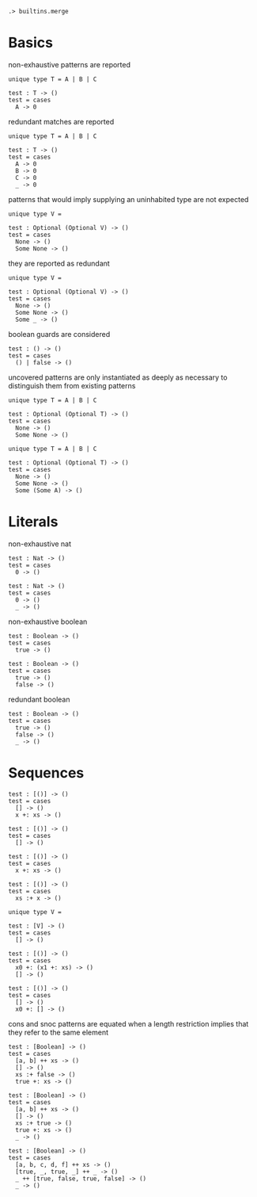 ```ucm:hide
.> builtins.merge
```

# Basics
non-exhaustive patterns are reported
```unison:error
unique type T = A | B | C

test : T -> ()
test = cases
  A -> 0
```

redundant matches are reported
```unison:error
unique type T = A | B | C

test : T -> ()
test = cases
  A -> 0
  B -> 0
  C -> 0
  _ -> 0
```

patterns that would imply supplying an uninhabited type are not expected
```unison
unique type V =

test : Optional (Optional V) -> ()
test = cases
  None -> ()
  Some None -> ()
```

they are reported as redundant
```unison:error
unique type V =

test : Optional (Optional V) -> ()
test = cases
  None -> ()
  Some None -> ()
  Some _ -> ()
```

boolean guards are considered
```unison:error
test : () -> ()
test = cases
  () | false -> ()
```

uncovered patterns are only instantiated as deeply as necessary to
distinguish them from existing patterns
```unison:error
unique type T = A | B | C

test : Optional (Optional T) -> ()
test = cases
  None -> ()
  Some None -> ()
```

```unison:error
unique type T = A | B | C

test : Optional (Optional T) -> ()
test = cases
  None -> ()
  Some None -> ()
  Some (Some A) -> ()
```

# Literals
non-exhaustive nat
```unison:error
test : Nat -> ()
test = cases
  0 -> ()
```

```unison
test : Nat -> ()
test = cases
  0 -> ()
  _ -> ()
```

non-exhaustive boolean
```unison:error
test : Boolean -> ()
test = cases
  true -> ()
```

```unison
test : Boolean -> ()
test = cases
  true -> ()
  false -> ()
```

redundant boolean
```unison:error
test : Boolean -> ()
test = cases
  true -> ()
  false -> ()
  _ -> ()
```

# Sequences
```unison
test : [()] -> ()
test = cases
  [] -> ()
  x +: xs -> ()
```

```unison:error
test : [()] -> ()
test = cases
  [] -> ()
```

```unison:error
test : [()] -> ()
test = cases
  x +: xs -> ()
```

```unison:error
test : [()] -> ()
test = cases
  xs :+ x -> ()
```

```unison
unique type V =

test : [V] -> ()
test = cases
  [] -> ()
```

```unison:error
test : [()] -> ()
test = cases
  x0 +: (x1 +: xs) -> ()
  [] -> ()
```

```unison:error
test : [()] -> ()
test = cases
  [] -> ()
  x0 +: [] -> ()
```

cons and snoc patterns are equated when a length restriction implies
that they refer to the same element
```unison
test : [Boolean] -> ()
test = cases
  [a, b] ++ xs -> ()
  [] -> ()
  xs :+ false -> ()
  true +: xs -> ()
```

```unison:error
test : [Boolean] -> ()
test = cases
  [a, b] ++ xs -> ()
  [] -> ()
  xs :+ true -> ()
  true +: xs -> ()
  _ -> ()
```

```unison:error
test : [Boolean] -> ()
test = cases
  [a, b, c, d, f] ++ xs -> ()
  [true, _, true, _] ++ _ -> ()
  _ ++ [true, false, true, false] -> ()
  _ -> ()
```
